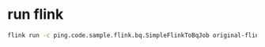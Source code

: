 # run flink

```bash
flink run -c ping.code.sample.flink.bq.SimpleFlinkToBqJob original-flink-bq-1.0-SNAPSHOT.jar
```